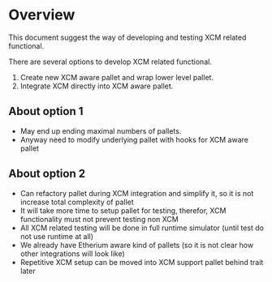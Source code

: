# Overview

This document suggest the way of developing and testing XCM related functional.

There are several options to develop XCM related functional.

1. Create new XCM aware pallet and wrap lower level pallet.
2. Integrate XCM directly into XCM aware pallet.

## About option 1

- May end up ending maximal numbers of pallets.
- Anyway need to modify underlying pallet with hooks for XCM aware pallet

## About option 2

- Can refactory pallet during XCM integration and simplify it, so it is not increase total complexity of pallet
- It will take more time to setup pallet for testing, therefor, XCM functionality must not prevent testing non XCM
- All XCM related testing will be done in full runtime simulator (until test do not use runtime at all)
- We already have Etherium aware kind of pallets (so it is not clear how other integrations will look like)
- Repetitive XCM setup can be moved into XCM support pallet behind trait later